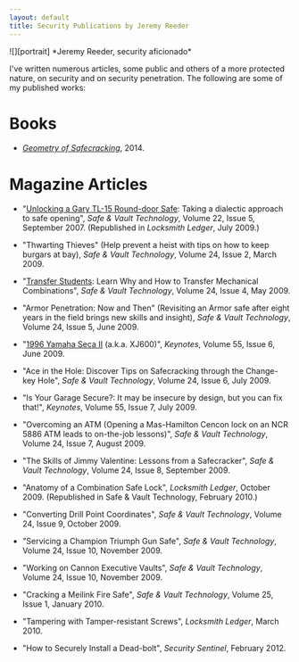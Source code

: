 ```yaml
---
layout: default
title: Security Publications by Jeremy Reeder
---
```


<div class="gallery" markdown="1">
![][portrait]
*Jeremy Reeder, security aficionado*
</div>

I've written numerous articles, some public and others of a more protected nature, on security and on security penetration. The following are some of my published works:

# Books
- _[Geometry of Safecracking][geometry]_, 2014.

# Magazine Articles
- "[Unlocking a Gary TL-15 Round-door Safe][gary-tl15]: Taking a dialectic
  approach to safe opening", _Safe & Vault Technology_, Volume 22, Issue 5,
  September 2007.  (Republished in _Locksmith Ledger_, July 2009.)

- "Thwarting Thieves" (Help prevent a heist with tips on how to keep burgars at
  bay), _Safe & Vault Technology_, Volume 24, Issue 2, March 2009.

- "[Transfer Students][transferring]: Learn Why and How to Transfer Mechanical
  Combinations", _Safe & Vault Technology_, Volume 24, Issue 4, May 2009.

- "Armor Penetration: Now and Then" (Revisiting an Armor safe after eight years
  in the field brings new skills and insight), _Safe & Vault Technology_,
  Volume 24, Issue 5, June 2009.

- "[1996 Yamaha Seca II][yamaha] (a.k.a. XJ600)", _Keynotes_, Volume 55, Issue
  6, June 2009.

- "Ace in the Hole: Discover Tips on Safecracking through the Change-key Hole",
  _Safe & Vault Technology_, Volume 24, Issue 6, July 2009.

- "Is Your Garage Secure?: It may be insecure by design, but you can fix
  that!", _Keynotes_, Volume 55, Issue 7, July 2009.

- "Overcoming an ATM (Opening a Mas-Hamilton Cencon lock on an NCR 5886 ATM
  leads to on-the-job lessons)", _Safe & Vault Technology_, Volume 24, Issue 7,
  August 2009.

- "The Skills of Jimmy Valentine: Lessons from a Safecracker", _Safe & Vault
  Technology_, Volume 24, Issue 8, September 2009.

- "Anatomy of a Combination Safe Lock", _Locksmith Ledger_, October 2009.
  (Republished in Safe & Vault Technology, February 2010.)

- "Converting Drill Point Coordinates", _Safe & Vault Technology_, Volume 24,
  Issue 9, October 2009.

- "Servicing a Champion Triumph Gun Safe", _Safe & Vault Technology_, Volume
  24, Issue 10, November 2009.

- "Working on Cannon Executive Vaults", _Safe & Vault Technology_, Volume 24,
  Issue 10, November 2009.

- "Cracking a Meilink Fire Safe", _Safe & Vault Technology_, Volume 25, Issue
  1, January 2010.

- "Tampering with Tamper-resistant Screws", _Locksmith Ledger_, March 2010.

- "How to Securely Install a Dead-bolt", _Security Sentinel_, February 2012.


[garage]:       articles/Is_Your_Garage_Secure/index.htm
[gary-tl15]:    articles/Unlocking_a_Gary_TL-15_Round-door_Safe/index.htm
[geometry]:     https://www.lulu.com/shop/jeremy-reeder/geometry-of-safecracking/hardcover/product-21408287.html
[portrait]:     images/JeremyReeder.jpg
[transferring]: articles/Transfer_Students/
[yamaha]:       articles/1996_Yamaha_Seca_II/index.htm
